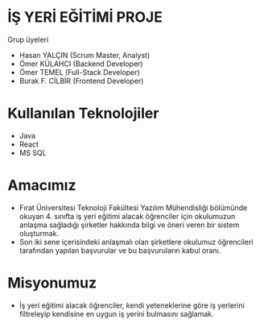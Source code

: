 # İŞ YERİ EĞİTİMİ PROJE

Grup üyeleri
* Hasan YALÇIN (Scrum Master, Analyst)
* Ömer KÜLAHCI (Backend Developer)
* Ömer TEMEL (Full-Stack Developer)
* Burak F. CİLBİR (Frontend Developer)

# Kullanılan Teknolojiler
* Java
* React
* MS SQL


# Amacımız
* Fırat Üniversitesi Teknoloji Fakültesi Yazılım Mühendisliği bölümünde okuyan 4. sınıfta iş yeri eğitimi alacak öğrenciler için okulumuzun anlaşma sağladığı şirketler hakkında bilgi ve öneri veren bir sistem oluşturmak. 
* Son iki sene içerisindeki anlaşmalı olan şirketlere okulumuz öğrencileri tarafından yapılan başvurular ve bu başvuruların kabul oranı.

# Misyonumuz
* İş yeri eğitimi alacak öğrenciler, kendi yeteneklerine göre iş yerlerini filtreleyip kendisine en uygun iş yerini bulmasını sağlamak.
